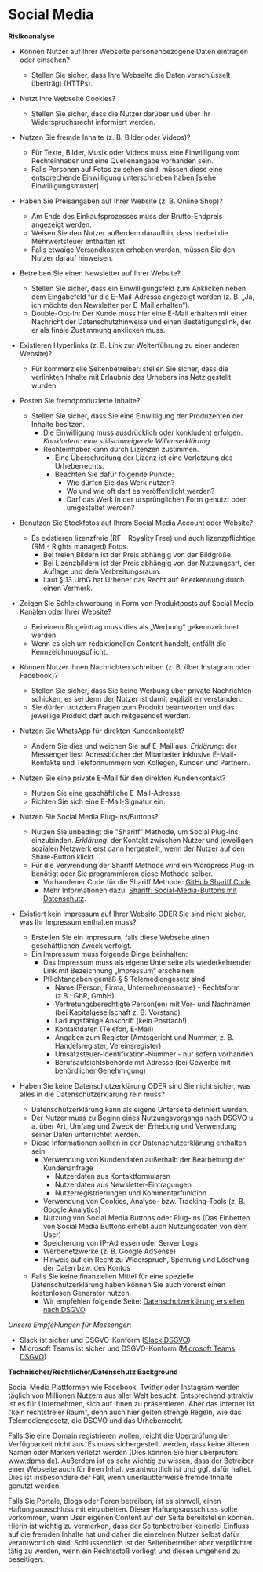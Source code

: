 # Social Media

**Risikoanalyse**

* Können Nutzer auf Ihrer Webseite personenbezogene Daten eintragen oder einsehen?
  	* Stellen Sie sicher, dass Ihre Webseite die Daten verschlüsselt überträgt (HTTPs).
* Nutzt Ihre Webseite Cookies?
  	* Stellen Sie sicher, dass die Nutzer darüber und über ihr Widerspruchsrecht informiert werden.
* Nutzen Sie fremde Inhalte (z. B. Bilder oder Videos)?
	* Für Texte, Bilder, Musik oder Videos muss eine Einwilligung vom Rechteinhaber und eine Quellenangabe vorhanden sein.
	* Falls Personen auf Fotos zu sehen sind, müssen diese eine entsprechende Einwilligung unterschrieben haben [siehe Einwilligungsmuster].
* Haben Sie Preisangaben auf Ihrer Website (z. B. Online Shop)?
	* Am Ende des Einkaufsprozesses muss der Brutto-Endpreis angezeigt werden.
	* Weisen Sie den Nutzer außerdem daraufhin, dass hierbei die Mehrwertsteuer enthalten ist.
	* Falls etwaige Versandkosten erhoben werden, müssen Sie den Nutzer darauf hinweisen.

* Betreiben Sie einen Newsletter auf Ihrer Website?
	* Stellen Sie sicher, dass ein Einwilligungsfeld zum Anklicken neben dem Eingabefeld für die E-Mail-Adresse angezeigt werden (z. B. „Ja, ich möchte den Newsletter per E-Mail erhalten“).
	* Double-Opt-In: Der Kunde muss hier eine E-Mail erhalten mit einer Nachricht der Datenschutzhinweise und einen Bestätigungslink, der er als finale Zustimmung anklicken muss.
* Existieren Hyperlinks (z. B. Link zur Weiterführung zu einer anderen Website)?
	* Für kommerzielle Seitenbetreiber: stellen Sie sicher, dass die verlinkten Inhalte mit Erlaubnis des Urhebers ins Netz gestellt wurden.
* Posten Sie fremdproduzierte Inhalte?
	* Stellen Sie sicher, dass Sie eine Einwilligung der Produzenten der Inhalte besitzen.
		* Die Einwilligung muss ausdrücklich oder konkludent erfolgen.
		*Konkludent: eine stillschweigende Willenserklärung*
		* Rechteinhaber kann durch Lizenzen zustimmen.
			* Eine Überschreitung der Lizenz ist eine Verletzung des Urheberrechts.
			* Beachten Sie dafür folgende Punkte:
				* Wie dürfen Sie das Werk nutzen?
				* Wo und wie oft darf es veröffentlicht werden?
				* Darf das Werk in der ursprünglichen Form genutzt oder umgestaltet werden?
* Benutzen Sie Stockfotos auf Ihrem Social Media Account oder Website?
	* Es existieren lizenzfreie (RF - Royality Free) und auch lizenzpflichtige (RM - Rights managed) Fotos.
		* Bei freien Bildern ist der Preis abhängig von der Bildgröße.
		* Bei Lizenzbildern ist der Preis abhängig von der Nutzungsart, der Auflage und dem Verbreitungsraum.
		* Laut § 13 UrhG hat Urheber das Recht auf Anerkennung durch einen Vermerk.
* Zeigen Sie Schleichwerbung in Form von Produktposts auf Social Media Kanälen oder Ihrer Website?
	* Bei einem Blogeintrag muss dies als „Werbung“ gekennzeichnet werden.
	* Wenn es sich um redaktionellen Content handelt, entfällt die Kennzeichnungspflicht.
* Können Nutzer Ihnen Nachrichten schreiben (z. B. über Instagram oder Facebook)?
	* Stellen Sie sicher, dass Sie keine Werbung über private Nachrichten schicken, es sei denn der Nutzer ist damit explizit einverstanden.
	* Sie dürfen trotzdem Fragen zum Produkt beantworten und das jeweilige Produkt darf auch mitgesendet werden.
* Nutzen Sie WhatsApp für direkten Kundenkontakt?
	* Ändern Sie dies und weichen Sie auf E-Mail aus.
	*Erklärung*: der Messenger liest Adressbücher der Mitarbeiter inklusive E-Mail-Kontakte und Telefonnummern von Kollegen, Kunden und Partnern.
* Nutzen Sie eine private E-Mail für den direkten Kundenkontakt?
	* Nutzen Sie eine geschäftliche E-Mail-Adresse
	* Richten Sie sich eine E-Mail-Signatur ein.
* Nutzen Sie Social Media Plug-ins/Buttons?
	* Nutzen Sie unbedingt die "Shariff“ Methode, um Social Plug-ins einzubinden.
	*Erklärung*: der Kontakt zwischen Nutzer und jeweiligen sozialen Netzwerk erst dann hergestellt, wenn der Nutzer auf den Share-Button klickt.
	* Für die Verwendung der Shariff Methode wird ein Wordpress Plug-in benötigt oder Sie programmieren diese Methode selber.
		* Vorhandener Code für die Shariff Methode: [GitHub Shariff Code](https://github.com/heiseonline/shariff).
		* Mehr Informationen dazu: [Shariff: Social-Media-Buttons mit Datenschutz](https://www.heise.de/ct/artikel/Shariff-Social-Media-Buttons-mit-Datenschutz-2467514.html).	
* Existiert kein Impressum auf Ihrer Website ODER Sie sind nicht sicher, was Ihr Impressum enthalten muss?
	* Erstellen Sie ein Impressum, falls diese Webseite einen geschäftlichen Zweck verfolgt.
	* Ein Impressum muss folgende Dinge beinhalten:
		* Das Impressum muss als eigene Unterseite als wiederkehrender Link mit Bezeichnung „Impressum“ erscheinen.
		* Pflichtangaben gemäß § 5 Telemediengesetz sind:
			* Name (Person, Firma, Unternehmensname) - Rechtsform (z.B.: GbR, GmbH)
			* Vertretungsberechtigte Person(en) mit Vor- und Nachnamen (bei Kapitalgesellschaft z. B. Vorstand)
			* Ladungsfähige Anschrift (kein Postfach!)
			* Kontaktdaten (Telefon, E-Mail)
			* Angaben zum Register (Amtsgericht und Nummer, z. B. Handelsregister, Vereinsregister)
			* Umsatzsteuer-Identifikation-Nummer - nur sofern vorhanden
			* Berufsaufsichtsbehörde mit Adresse (bei Gewerbe mit behördlicher Genehmigung)
* Haben Sie keine Datenschutzerklärung ODER sind Sie nicht sicher, was alles in die Datenschutzerklärung rein muss?
	* Datenschutzerklärung kann als eigene Unterseite definiert werden.
	* Der Nutzer muss zu Beginn eines Nutzungsvorgangs nach DSGVO u. a. über Art, Umfang und Zweck der Erhebung und Verwendung seiner Daten unterrichtet werden.
	* Diese Informationen sollten in der Datenschutzerklärung enthalten sein:
		* Verwendung von Kundendaten außerhalb der Bearbeitung der Kundenanfrage
			* Nutzerdaten aus Kontaktformularen
			* Nutzerdaten aus Newsletter-Eintragungen
			* Nutzerregistrierungen und Kommentarfunktion
		* Verwendung von Cookies, Analyse- bzw. Tracking-Tools (z. B. Google Analytics)
		* Nutzung von Social Media Buttons oder Plug-ins (Das Einbetten von Social Media Buttons erhebt auch Nutzungsdaten von dem User)
		* Speicherung von IP-Adressen oder Server Logs
		* Werbenetzwerke (z. B. Google AdSense)
		* Hinweis auf ein Recht zu Widerspruch, Sperrung und Löschung der Daten bzw. des Kontos
	* Falls Sie keine finanziellen Mittel für eine spezielle Datenschutzerklärung haben können Sie auch vorerst einen kostenlosen Generator nutzen.
		* Wir empfehlen folgende Seite: [Datenschutzerklärung erstellen nach DSGVO](https://www.e-recht24.de/muster-datenschutzerklaerung.html).

*Unsere Empfehlungen für Messenger*:
* Slack ist sicher und DSGVO-Konform ([Slack DSGVO](https://slack.com/intl/de-de/gdpr))
* Microsoft Teams ist sicher und DSGVO-Konform ([Microsoft Teams DSGVO](https://support.office.com/de-de/article/datenschutzgrundverordnung-dsgv-und-teams-free-bdf2e378-da6b-48d9-a13d-44917c6ee90a))


**Technischer/Rechtlicher/Datenschutz Background**

Social Media Plattformen wie Facebook, Twitter oder Instagram werden täglich von Millionen Nutzern aus aller Welt besucht. Entsprechend attraktiv ist es für Unternehmen, sich auf Ihnen zu präsentieren.
Aber das Internet ist "kein rechtsfreier Raum", denn auch hier gelten strenge Regeln, wie das Telemediengesetz, die DSGVO und das Urheberrecht.

Falls Sie eine Domain registrieren wollen, reicht die Überprüfung der Verfügbarkeit nicht aus. Es muss sichergestellt werden, dass keine älteren Namen oder Marken verletzt werden (Dies können Sie hier überprüfen: www.dpma.de).
Außerdem ist es sehr wichtig zu wissen, dass der Betreiber einer Webseite auch für ihren Inhalt verantwortlich ist und ggf. dafür haftet. Dies ist insbesondere der Fall, wenn unerlaubterweise fremde Inhalte genutzt werden. 

Falls Sie Portale, Blogs oder Foren betreiben, ist es sinnvoll, einen Haftungsausschluss mit einzubetten. Dieser Haftungsausschluss sollte vorkommen, wenn User eigenen Content auf der Seite bereitstellen können. Hierin ist wichtig zu vermerken, dass der Seitenbetreiber keinerlei Einfluss auf die fremden Inhalte hat und daher die einzelnen Nutzer selbst dafür verantwortlich sind. Schlussendlich ist der Seitenbetreiber aber verpflichtet tätig zu werden, wenn ein Rechtsstoß vorliegt und diesen umgehend zu beseitigen.


